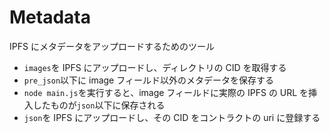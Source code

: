 # Metadata

IPFS にメタデータをアップロードするためのツール

- `images`を IPFS にアップロードし、ディレクトリの CID を取得する
- `pre_json`以下に image フィールド以外のメタデータを保存する
- `node main.js`を実行すると、image フィールドに実際の IPFS の URL を挿入したものが`json`以下に保存される
- `json`を IPFS にアップロードし、その CID をコントラクトの uri に登録する
